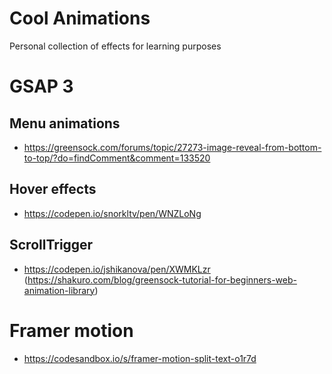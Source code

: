 # Cool Animations

Personal collection of effects for learning purposes

# GSAP 3

## Menu animations

-   <https://greensock.com/forums/topic/27273-image-reveal-from-bottom-to-top/?do=findComment&comment=133520>

## Hover effects

-   <https://codepen.io/snorkltv/pen/WNZLoNg>

## ScrollTrigger

- https://codepen.io/jshikanova/pen/XWMKLzr (https://shakuro.com/blog/greensock-tutorial-for-beginners-web-animation-library)

# Framer motion

-  https://codesandbox.io/s/framer-motion-split-text-o1r7d

